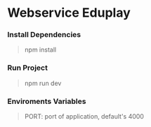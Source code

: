 # Webservice Eduplay

### Install Dependencies
> npm install

### Run Project
>npm run dev

### Enviroments Variables
> PORT: port of application, default's 4000
